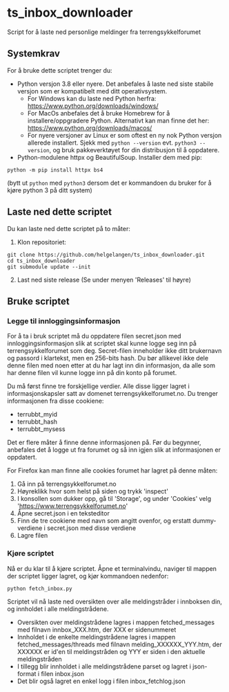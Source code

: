 # ts_inbox_downloader
Script for å laste ned personlige meldinger fra terrengsykkelforumet

## Systemkrav
For å bruke dette scriptet trenger du:
* Python versjon 3.8 eller nyere. Det anbefales å laste ned siste stabile versjon som er kompatibelt med ditt operativsystem.
    * For Windows kan du laste ned Python herfra: https://www.python.org/downloads/windows/
    * For MacOs anbefales det å bruke Homebrew for å installere/oppgradere Python. Alternativt kan man finne det her: https://www.python.org/downloads/macos/
    * For nyere versjoner av Linux er som oftest en ny nok Python versjon allerede installert. Sjekk med `python --version` evt. `python3 --version`, og bruk pakkeverktøyet for din distribusjon til å oppdatere.
* Python-modulene httpx og BeautifulSoup. Installer dem med pip:
```
python -m pip install httpx bs4
```
(bytt ut `python` med `python3` dersom det er kommandoen du bruker for å kjøre python 3 på ditt system)

## Laste ned dette scriptet
Du kan laste ned dette scriptet på to måter:
1. Klon repositoriet:
```
git clone https://github.com/helgelangen/ts_inbox_downloader.git
cd ts_inbox_downloader
git submodule update --init
```
2. Last ned siste release (Se under menyen 'Releases' til høyre)

## Bruke scriptet

### Legge til innloggingsinformasjon
For å ta i bruk scriptet må du oppdatere filen secret.json med innloggingsinformasjon slik at scriptet skal kunne logge seg inn på terrengsykkelforumet som deg.
Secret-filen inneholder ikke ditt brukernavn og passord i klartekst, men en 256-bits hash. Du bør allikevel ikke dele denne filen med noen etter at du har lagt inn din informasjon, da alle som har denne filen vil kunne logge inn på din konto på forumet.

Du må først finne tre forskjellige verdier. Alle disse ligger lagret i informasjonskapsler satt av domenet terrengsykkelforumet.no. Du trenger informasjonen fra disse cookiene:
* terrubbt_myid
* terrubbt_hash
* terrubbt_mysess

Det er flere måter å finne denne informasjonen på. Før du begynner, anbefales det å logge ut fra forumet og så inn igjen slik at informasjonen er oppdatert.

For Firefox kan man finne alle cookies forumet har lagret på denne måten:
1. Gå inn på terrengsykkelforumet.no
2. Høyreklikk hvor som helst på siden og trykk 'inspect'
3. I konsollen som dukker opp, gå til 'Storage', og under 'Cookies' velg 'https://www.terrengsykkelforumet.no'
4. Åpne secret.json i en teksteditor
5. Finn de tre cookiene med navn som angitt ovenfor, og erstatt dummy-verdiene i secret.json med disse verdiene
6. Lagre filen

### Kjøre scriptet
Nå er du klar til å kjøre scriptet. Åpne et terminalvindu, naviger til mappen der scriptet ligger lagret, og kjør kommandoen nedenfor:
```
python fetch_inbox.py
```
Scriptet vil nå laste ned oversikten over alle meldingstråder i innboksen din, og innholdet i alle meldingstrådene.

- Oversikten over meldingstrådene lagres i mappen fetched_messages med filnavn innbox_XXX.htm, der XXX er sidenummeret
- Innholdet i de enkelte meldingstrådene lagres i mappen fetched_messages/threads med filnavn melding_XXXXXX_YYY.htm, der XXXXXX er id'en til meldingstråden og YYY er siden i den aktuelle meldingstråden
- I tillegg blir innholdet i alle meldingstrådene parset og lagret i json-format i filen inbox.json
- Det blir også lagret en enkel logg i filen inbox_fetchlog.json